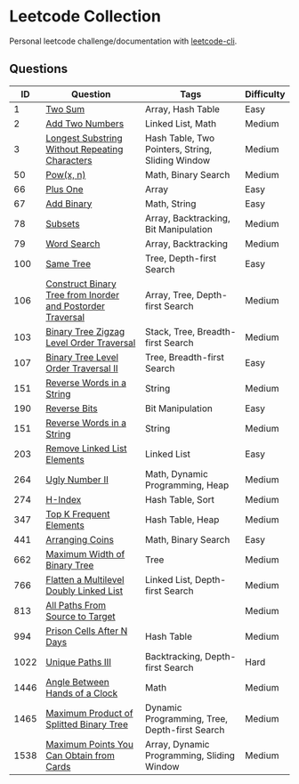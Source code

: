 # Leetcode Collection

Personal leetcode challenge/documentation with
[leetcode-cli](https://github.com/kavimaluskam/leetcode-cli).

## Questions

| ID | Question | Tags | Difficulty |
| -- | -------- | ---- | --------- |
|  1 | [Two Sum](1_two-sum) | Array, Hash Table | Easy |
|  2 | [Add Two Numbers](2_add-two-numbers) | Linked List, Math | Medium |
| 3 | [Longest Substring Without Repeating Characters](3_longest-substring-without-repeating-characters) | Hash Table, Two Pointers, String, Sliding Window | Medium |
| 50 | [Pow(x, n)](50_powx-n) | Math, Binary Search | Medium |
| 66 | [Plus One](66_plus-one) | Array | Easy |
| 67 | [Add Binary](67_add-binary) | Math, String | Easy |
| 78 | [Subsets](78_subsets) | Array, Backtracking, Bit Manipulation | Medium |
| 79 | [Word Search](79_word-search) | Array, Backtracking | Medium |
| 100 | [Same Tree](100_same-tree) | Tree, Depth-first Search | Easy |
| 106 | [Construct Binary Tree from Inorder and Postorder Traversal](106_construct-binary-tree-from-inorder-and-postorder-traversal) | Array, Tree, Depth-first Search | Medium |
| 103 | [Binary Tree Zigzag Level Order Traversal](103_binary-tree-zigzag-level-order-traversal) | Stack, Tree, Breadth-first Search | Medium |
| 107 | [Binary Tree Level Order Traversal II](107_binary-tree-level-order-traversal-ii) | Tree, Breadth-first Search | Easy |
| 151 | [Reverse Words in a String](151_reverse-words-in-a-string) | String | Medium |
| 190 | [Reverse Bits](190_reverse-bits) | Bit Manipulation | Easy |
| 151 | [Reverse Words in a String](151_reverse-words-in-a-string) | String | Medium |
| 203 | [Remove Linked List Elements](203_remove-linked-list-elements) | Linked List | Easy |
| 264 | [Ugly Number II](264_ugly-number-ii) | Math, Dynamic Programming, Heap | Medium |
| 274 | [H-Index](274_h-index) | Hash Table, Sort | Medium |
| 347 | [Top K Frequent Elements](347_top-k-frequent-elements) | Hash Table, Heap | Medium |
| 441 | [Arranging Coins](441_arranging-coins) | Math, Binary Search | Easy |
| 662| [Maximum Width of Binary Tree](662_maximum-width-of-binary-tree) | Tree | Medium |
| 766 | [Flatten a Multilevel Doubly Linked List](766_flatten-a-multilevel-doubly-linked-list) | Linked List, Depth-first Search | Medium |
| 813 | [All Paths From Source to Target](./813_all-paths-from-source-to-target) |  | Medium |
| 994 | [Prison Cells After N Days](994_prison-cells-after-n-days) | Hash Table | Medium |
| 1022 | [Unique Paths III](./1022_unique-paths-iii) | Backtracking, Depth-first Search | Hard |
| 1446| [Angle Between Hands of a Clock](1446_angle-between-hands-of-a-clock) | Math | Medium |
| 1465 | [Maximum Product of Splitted Binary Tree](1465_maximum-product-of-splitted-binary-tree) | Dynamic Programming, Tree, Depth-first Search | Medium |
| 1538 | [Maximum Points You Can Obtain from Cards](./1538_maximum-points-you-can-obtain-from-cards) | Array, Dynamic Programming, Sliding Window | Medium |
